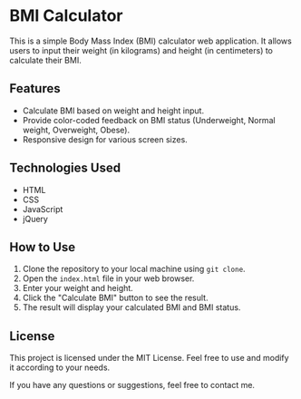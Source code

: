 # BMI Calculator

This is a simple Body Mass Index (BMI) calculator web application. It allows users to input their weight (in kilograms) and height (in centimeters) to calculate their BMI.

## Features

- Calculate BMI based on weight and height input.
- Provide color-coded feedback on BMI status (Underweight, Normal weight, Overweight, Obese).
- Responsive design for various screen sizes.

## Technologies Used

- HTML
- CSS
- JavaScript
- jQuery

## How to Use

1. Clone the repository to your local machine using `git clone`.
2. Open the `index.html` file in your web browser.
3. Enter your weight and height.
4. Click the "Calculate BMI" button to see the result.
5. The result will display your calculated BMI and BMI status.

## License

This project is licensed under the MIT License. Feel free to use and modify it according to your needs.

If you have any questions or suggestions, feel free to contact me.
